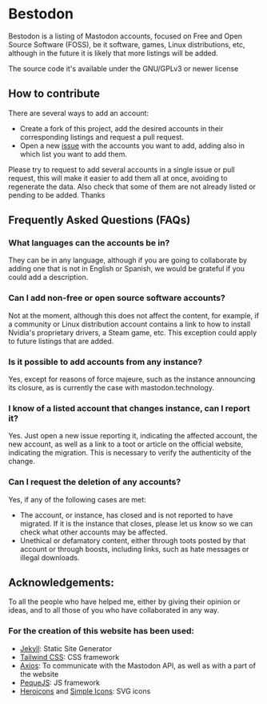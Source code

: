 
# Bestodon

Bestodon is a listing of Mastodon accounts, focused on Free and Open Source Software (FOSS), be it software, games, Linux distributions, etc, although in the future it is likely that more listings will be added.

The source code it's available under the GNU/GPLv3 or newer license

## How to contribute

There are several ways to add an account:

* Create a fork of this project, add the desired accounts in their corresponding listings and request a pull request.
* Open a new [issue](https://github.com/son-link/bestodon/issues) with the accounts you want to add, adding also in which list you want to add them.

Please try to request to add several accounts in a single issue or pull request, this will make it easier to add them all at once, avoiding to regenerate the data. Also check that some of them are not already listed or pending to be added. Thanks

## Frequently Asked Questions (FAQs)

### What languages can the accounts be in?
They can be in any language, although if you are going to collaborate by adding one that is not in English or Spanish, we would be grateful if you could add a description.

### Can I add non-free or open source software accounts?

Not at the moment, although this does not affect the content, for example, if a community or Linux distribution account contains a link to how to install Nvidia's proprietary drivers, a Steam game, etc. This exception could apply to future listings that are added.

### Is it possible to add accounts from any instance?

Yes, except for reasons of force majeure, such as the instance announcing its closure, as is currently the case with mastodon.technology.

### I know of a listed account that changes instance, can I report it?

Yes. Just open a new issue reporting it, indicating the affected account, the new account, as well as a link to a toot or article on the official website, indicating the migration. This is necessary to verify the authenticity of the change.

### Can I request the deletion of any accounts?

Yes, if any of the following cases are met:

* The account, or instance, has closed and is not reported to have migrated. If it is the instance that closes, please let us know so we can check what other accounts may be affected.
* Unethical or defamatory content, either through toots posted by that account or through boosts, including links, such as hate messages or illegal downloads.

## Acknowledgements:

To all the people who have helped me, either by giving their opinion or ideas, and to all those of you who have collaborated in any way.

### For the creation of this website has been used:

* [Jekyll](https://jekyllrb.com): Static Site Generator
* [Tailwind CSS](https://tailwindcss.com/): CSS framework
* [Axios](https://axios-http.com/): To communicate with the Mastodon API, as well as with a part of the website
* [PequeJS](https://son-link.github.io/pequejs/): JS framework
* [Heroicons](https://heroicons.com/) and [Simple Icons](https://simpleicons.org/): SVG icons